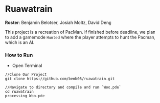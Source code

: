 # Ruawatrain

**Roster**: Benjamin Belotser, Josiah Moltz, David Deng

This project is a recreation of PacMan. If finished before deadline, we plan to add a gamemode `Hunted` where the player attempts to hunt the Pacman, which is an AI. 

### How to Run
- Open Terminal

```
//Clone Our Project
git clone https://github.com/benb05/ruawatrain.git

//Navigate to directory and compile and run `Woo.pde`
cd ruawatrain
processing Woo.pde
```
